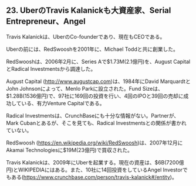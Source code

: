 ## 23. UberのTravis Kalanickも大資産家、Serial Entrepreneur、Angel

Travis Kalanickは、UberのCo-founderであり、現在もCEOである。

Uberの前には、RedSwooshを2001年に、Michael Toddと共に創業した。

RedSwooshは、2006年2月に、Series Aで$1.73M(2.1億円)を、August CapitalとRadical Investmentsから調達した。

August Capital (http://www.augustcap.com)は、1984年にDavid MarquardtとJohn Johnsonによって、Menlo Parkに設立された。Fund Sizeは、$1.28B(1536億円)で、97社に169回の投資を行い、4回のIPOと39回の売却に成功している、有力Venture Capitalである。

Radical Investmentsは、CrunchBaseにも十分な情報がない。Partnerが、Mark Cubanとあるが、そこを見ても、Radical Investmentsとの関係が書かれていない。

RedSwoosh (https://en.wikipedia.org/wiki/RedSwoosh)は、2007年12月にAkamai Technologiesに$19M(23億円)で買収された。

Travis Kalanickは、2009年にUberを起業する。現在の資産は、$6B(7200億円)とWIKIPEDIAにはある。また、10社に14回投資をしているAngel Investorでもある(https://www.crunchbase.com/person/travis-kalanick#/entity)。
